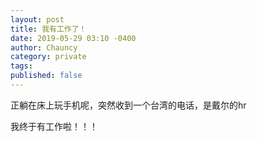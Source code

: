 ```yaml
---
layout: post
title: 我有工作了！
date: 2019-05-29 03:10 -0400
author: Chauncy
category: private
tags: 
published: false
---
```


正躺在床上玩手机呢，突然收到一个台湾的电话，是戴尔的hr  

我终于有工作啦！！！
